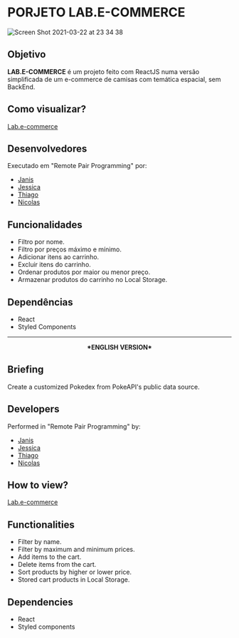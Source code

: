 # PORJETO LAB.E-COMMERCE

![Screen Shot 2021-03-22 at 23 34 38](https://user-images.githubusercontent.com/19447953/112084264-47f40980-8b67-11eb-914f-001b3ca6cc54.png)

## Objetivo
**LAB.E-COMMERCE** é um projeto feito com ReactJS numa versão simplificada de um e-commerce de camisas com temática espacial, sem BackEnd.

## Como visualizar?
[Lab.e-commerce](http://labenu-labecommerce.surge.sh/)

## Desenvolvedores
Executado em "Remote Pair Programming" por:
- [Janis](https://github.com/janiscostadelli)
- [Jessica](https://github.com/quirinojess)
- [Thiago](https://github.com/tjatoba)
- [Nicolas](https://github.com/parkournick2)

## Funcionalidades
- Filtro por nome.
- Filtro por preços máximo e mínimo.
- Adicionar itens ao carrinho.
- Excluir itens do carrinho.
- Ordenar produtos por maior ou menor preço.
- Armazenar produtos do carrinho no Local Storage.

## Dependências
- React
- Styled Components

<hr></hr>

<div align= 'center'><b>*ENGLISH VERSION*</b></div>

## Briefing
Create a customized Pokedex from PokeAPI's public data source.

## Developers
Performed in "Remote Pair Programming" by:
- [Janis](https://github.com/janiscostadelli)
- [Jessica](https://github.com/quirinojess)
- [Thiago](https://github.com/tjatoba)
- [Nicolas](https://github.com/parkournick2)

## How to view?
[Lab.e-commerce](http://labenu-labecommerce.surge.sh/)

## Functionalities
- Filter by name.
- Filter by maximum and minimum prices.
- Add items to the cart.
- Delete items from the cart.
- Sort products by higher or lower price.
- Stored cart products in Local Storage.

## Dependencies
- React
- Styled components
